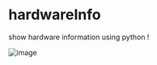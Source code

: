 # hardwareInfo
show hardware information using python !

![image](https://user-images.githubusercontent.com/52247280/211519368-48344f85-0742-4ab4-b9cc-b2566e238017.png)
